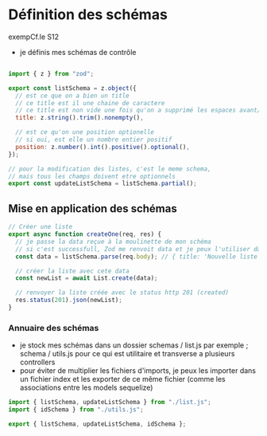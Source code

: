 # Définition des schémas

exempCf.le S12

- je définis mes schémas de contrôle

```js

import { z } from "zod";

export const listSchema = z.object({
  // est ce que on a bien un title
  // ce title est il une chaine de caractere
  // ce title est non vide une fois qu'on a supprimé les espaces avant/apres
  title: z.string().trim().nonempty(),

  // est ce qu'on une position optionelle
  // si oui, est elle un nombre entier positif
  position: z.number().int().positive().optional(),
});

// pour la modification des listes, c'est le meme schema,
// mais tous les champs doivent etre optionnels
export const updateListSchema = listSchema.partial();
```

## Mise en application des schémas

```js
// Créer une liste
export async function createOne(req, res) {
  // je passe la data reçue à la moulinette de mon schéma
  // si c'est successfull, Zod me renvoit data et je peux l'utiliser dans la suite de ma fonction
  const data = listSchema.parse(req.body); // { title: 'Nouvelle liste' }

  // créer la liste avec cete data
  const newList = await List.create(data);

  // renvoyer la liste créée avec le status http 201 (created)
  res.status(201).json(newList);
}
```
### Annuaire des schémas

- je stock mes schémas dans un dossier schemas / list.js par exemple ; schema / utils.js pour ce qui est utilitaire et transverse a plusieurs controllers
- pour éviter de multiplier les fichiers d'imports, je peux les importer dans un fichier index et les exporter de ce même fichier (comme les associations entre les models sequelize)

```js
import { listSchema, updateListSchema } from "./list.js";
import { idSchema } from "./utils.js";

export { listSchema, updateListSchema, idSchema };
```